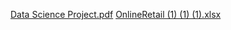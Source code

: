[Data Science Project.pdf](https://github.com/janvi1609/Online_retail_recommendation/files/14735588/Data.Science.Project.pdf)
[OnlineRetail (1) (1) (1).xlsx](https://github.com/janvi1609/Online_retail_recommendation/files/14735589/OnlineRetail.1.1.1.xlsx)
